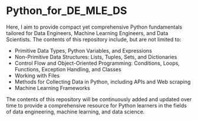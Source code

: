 # Python_for_DE_MLE_DS
Here, I aim to provide compact yet comprehensive Python fundamentals tailored for Data Engineers, Machine Learning Engineers, and Data Scientists. The contents of this repository include, but are not limited to:

* Primitive Data Types, Python Variables, and Expressions
* Non-Primitive Data Structures: Lists, Tuples, Sets, and Dictionaries
* Control Flow and Object-Oriented Programming: Conditions, Loops, Functions, Exception Handling, and Classes
* Working with Files
* Methods for Collecting Data in Python, including APIs and Web scraping
* Machine Learning Frameworks

The contents of this repository will be continuously added and updated over time to provide a comprehensive resource for Python learners in the fields of data engineering, machine learning, and data science.
